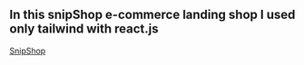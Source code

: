 ## In this snipShop e-commerce landing shop I used only tailwind with react.js

[SnipShop](https://shop-ruby-psi.vercel.app/)

